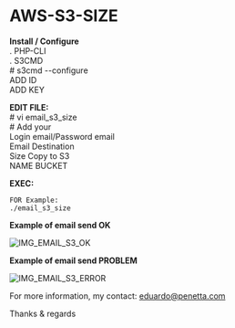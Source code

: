 # AWS-S3-SIZE

<b>Install / Configure</b><br>
	. PHP-CLI <br>
	. S3CMD <br>
		# s3cmd --configure <br>
			ADD ID  <br>
			ADD KEY <br>

<b>EDIT FILE:</b><br>
	# vi email_s3_size <br>
	# Add your <br>
		Login email/Password email <br>
		Email Destination <br>
		Size Copy to S3 <br>
		NAME BUCKET <br>

<b>EXEC:</b>

    FOR Example:
	./email_s3_size
 

<b> Example of email send OK </b>

![IMG_EMAIL_S3_OK](https://cloud.githubusercontent.com/assets/16126831/21578022/16632240-cf58-11e6-8816-0f7c4d0c8bbe.PNG)

<b> Example of email send PROBLEM </b>

![IMG_EMAIL_S3_ERROR](https://cloud.githubusercontent.com/assets/16126831/21578025/27b0cae8-cf58-11e6-961f-1dc0edf6ceaa.PNG)


For more information, my contact: eduardo@penetta.com

Thanks & regards
